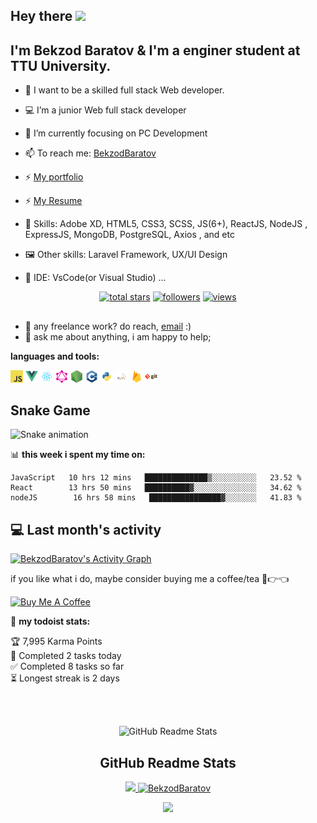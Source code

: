 ## Hey there <img src="https://media.giphy.com/media/hvRJCLFzcasrR4ia7z/giphy.gif" width="25px">
         
## I'm Bekzod Baratov & I'm a enginer student at TTU University.
- 👦 I want to be a skilled full stack Web developer. 

- 💻 I’m a junior Web full stack developer
- 🔭 I’m currently focusing on PC Development
- 📫 To reach me: [BekzodBaratov](https://BekzodBaratov.github.io) 
- ⚡ [My portfolio](https://github.com/BekzodBaratov)
-  ⚡ [My Resume](https://github.com/BekzodBaratov/resume)
- 🧩 Skills: Adobe XD, HTML5, CSS3, SCSS, JS(6+), ReactJS, NodeJS , ExpressJS, MongoDB, PostgreSQL, Axios , and etc
- 🖼 Other skills: Laravel Framework, UX/UI Design
- 🔧 IDE: VsCode(or Visual Studio) ...

<p align="center">
  <a href="https://github.com/BekzodBaratov?tab=repositories&sort=stargazers">
    <img alt="total stars" title="Total stars on GitHub" src="https://custom-icon-badges.herokuapp.com/badge/dynamic/json?logo=star&color=55960c&labelColor=488207&label=Stars&style=for-the-badge&query=%24.stars&url=https://api.github-star-counter.workers.dev/user/BekzodBaratov"/></a>
  <a href="https://github.com/BekzodBaratov?tab=followers">
    <img alt="followers" title="Follow me on Github" src="https://custom-icon-badges.herokuapp.com/github/followers/BekzodBaratov?color=236ad3&labelColor=1155ba&style=for-the-badge&logo=person-add&label=Followers&logoColor=white"/></a>
  <a href="https://github.com/BekzodBaratov">
    <img alt="views" title="GitHub profile views" src="https://shields-io-visitor-counter.herokuapp.com/badge?page=BekzodBaratov&style=for-the-badge"/></a>
</p>

##

- 💼 any freelance work? do reach, [email](mailto:bekzodbaratov18@gmail.com) :)
- 💬 ask me about anything, i am happy to help;

**languages and tools:**  

<code><img height="20" src="https://raw.githubusercontent.com/github/explore/80688e429a7d4ef2fca1e82350fe8e3517d3494d/topics/javascript/javascript.png"></code>
<code><img height="20" src="https://raw.githubusercontent.com/github/explore/80688e429a7d4ef2fca1e82350fe8e3517d3494d/topics/vue/vue.png"></code>
<code><img height="20" src="https://raw.githubusercontent.com/github/explore/80688e429a7d4ef2fca1e82350fe8e3517d3494d/topics/react/react.png"></code>
<code><img height="20" src="https://raw.githubusercontent.com/github/explore/5c058a388828bb5fde0bcafd4bc867b5bb3f26f3/topics/graphql/graphql.png"></code>
<code><img height="20" src="https://raw.githubusercontent.com/github/explore/80688e429a7d4ef2fca1e82350fe8e3517d3494d/topics/nodejs/nodejs.png"></code>
<code><img height="20" src="https://raw.githubusercontent.com/github/explore/80688e429a7d4ef2fca1e82350fe8e3517d3494d/topics/cpp/cpp.png"></code>
<code><img height="20" src="https://raw.githubusercontent.com/github/explore/80688e429a7d4ef2fca1e82350fe8e3517d3494d/topics/python/python.png"></code>
<code><img height="20" src="https://raw.githubusercontent.com/github/explore/80688e429a7d4ef2fca1e82350fe8e3517d3494d/topics/mysql/mysql.png"></code>
<code><img height="20" src="https://raw.githubusercontent.com/github/explore/80688e429a7d4ef2fca1e82350fe8e3517d3494d/topics/firebase/firebase.png"></code>
<code><img height="20" src="https://raw.githubusercontent.com/github/explore/80688e429a7d4ef2fca1e82350fe8e3517d3494d/topics/git/git.png"></code>

## Snake Game

![Snake animation](https://github.com/mirsaid-mirzohidov/mirsaid-mirzohidov/blob/output/github-contribution-grid-snake.svg)


📊 **this week i spent my time on:**
<!--START_SECTION:waka-->
```text
JavaScript   10 hrs 12 mins   ██████████████▒░░░░░░░░░░   23.52 % 
React        13 hrs 50 mins   ██████████▓░░░░░░░░░░░░░░   34.62 % 
nodeJS        16 hrs 58 mins   ████████████████▓░░░░░░░   41.83 % 
```
<!--END_SECTION:waka-->

##

## 💻 Last month's activity
<!-- https://github.com/clevercoderr/github-readme-activity-graph -->
<a href=""><img alt="BekzodBaratov's Activity Graph" src="https://activity-graph.herokuapp.com/graph?username=BekzodBaratov&bg_color=1F222E&color=F8D866&line=F85D7F&point=FFFFFF&hide_border=true" /></a>

if you like what i do, maybe consider buying me a coffee/tea 🥺👉👈

<a href="https://www.buymeacoffee.com/BekzodBaratov" target="_blank"><img src="https://cdn.buymeacoffee.com/buttons/v2/default-red.png" alt="Buy Me A Coffee" width="150" ></a>

🚧 **my todoist stats:**
<!-- TODO-IST:START -->
🏆  7,995 Karma Points           
🌸  Completed 2 tasks today           
✅  Completed 8 tasks so far           
⏳  Longest streak is 2 days
<!-- TODO-IST:END -->

<br />

##

<p align="center">
 <img width="100px" src="https://res.cloudinary.com/anuraghazra/image/upload/v1594908242/logo_ccswme.svg" align="center" alt="GitHub Readme Stats" />
 <h2 align="center">GitHub Readme Stats</h2>

<p align="center">
   <a href="https://github.com/BekzodBaratov">
    <img height="180em" src="https://github-readme-stats-eight-theta.vercel.app/api?username=BekzodBaratov&show_icons=true&theme=tokyonight&count_private=true"/>
    <img height="180em" src="https://github-readme-stats.vercel.app/api/top-langs/?username=BekzodBaratov&show_icons=true&theme=tokyonight&layout=compact" alt="BekzodBaratov" />
  </a>
</p>

<p align="center">
  <img height="70em" src="http://cdn.onlinewebfonts.com/svg/img_529337.png"
</p>

